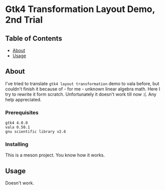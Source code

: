 # Gtk4 Transformation Layout Demo, 2nd Trial

## Table of Contents

- [About](#about)
- [Usage](#usage)

## About <a name = "about"></a>

I've tried to translate `gtk4 layout transformation` demo to vala before, but couldn't finish it because of - for me - unknown linear algebra math. Here I try to rewrite it form scratch. Unfortunately it doesn't work till now :(.
Any help appreciated.

### Prerequisites

```
gtk4 4.0.0
vala 0.50.1
gnu scientific library v2.6
```

### Installing

This is a meson project. You know how it works.

## Usage <a name = "usage"></a>

Doesn't work.
